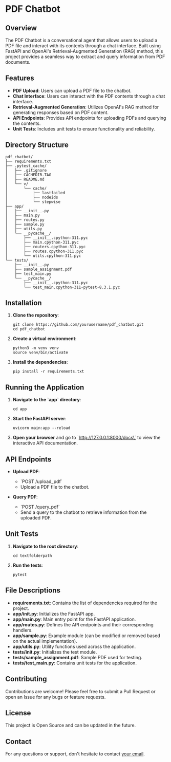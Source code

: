 # PDF Chatbot

## Overview

The PDF Chatbot is a conversational agent that allows users to upload a PDF file and interact with its contents through a chat interface. Built using FastAPI and OpenAI's Retrieval-Augmented Generation (RAG) method, this project provides a seamless way to extract and query information from PDF documents.

## Features

- **PDF Upload**: Users can upload a PDF file to the chatbot.
- **Chat Interface**: Users can interact with the PDF contents through a chat interface.
- **Retrieval-Augmented Generation**: Utilizes OpenAI's RAG method for generating responses based on PDF content.
- **API Endpoints**: Provides API endpoints for uploading PDFs and querying the contents.
- **Unit Tests**: Includes unit tests to ensure functionality and reliability.

## Directory Structure

```
pdf_chatbot/
├── requirements.txt
├── .pytest_cache/
│   ├── .gitignore
│   ├── CACHEDIR.TAG
│   ├── README.md
│   └── v/
│       └── cache/
│           ├── lastfailed
│           ├── nodeids
│           └── stepwise
├── app/
│   ├── __init__.py
│   ├── main.py
│   ├── routes.py
│   ├── sample.py
│   ├── utils.py
│   └── __pycache__/
│       ├── __init__.cpython-311.pyc
│       ├── main.cpython-311.pyc
│       ├── routers.cpython-311.pyc
│       ├── routes.cpython-311.pyc
│       └── utils.cpython-311.pyc
└── tests/
    ├── __init__.py
    ├── sample_assignment.pdf
    ├── test_main.py
    └── __pycache__/
        ├── __init__.cpython-311.pyc
        └── test_main.cpython-311-pytest-8.3.1.pyc
```

## Installation

1. **Clone the repository**:
   ```
   git clone https://github.com/yourusername/pdf_chatbot.git
   cd pdf_chatbot
   ```

2. **Create a virtual environment**:
   ```
   python3 -m venv venv
   source venv/bin/activate
   ```

3. **Install the dependencies**:
   ```
   pip install -r requirements.txt
   ```

## Running the Application

1. **Navigate to the \`app\` directory**:
   ```
   cd app
   ```

2. **Start the FastAPI server**:
   ```
   uvicorn main:app --reload
   ```

3. **Open your browser** and go to \`http://127.0.0.1:8000/docs\` to view the interactive API documentation.

## API Endpoints

- **Upload PDF**: 
  - \`POST /upload_pdf\`
  - Upload a PDF file to the chatbot.

- **Query PDF**: 
  - \`POST /query_pdf\`
  - Send a query to the chatbot to retrieve information from the uploaded PDF.

## Unit Tests

1. **Navigate to the root directory**:
   ```
   cd textfolderpath
   ```

2. **Run the tests**:
   ```
   pytest
   ```

## File Descriptions

- **requirements.txt**: Contains the list of dependencies required for the project.
- **app/__init__.py**: Initializes the FastAPI app.
- **app/main.py**: Main entry point for the FastAPI application.
- **app/routes.py**: Defines the API endpoints and their corresponding handlers.
- **app/sample.py**: Example module (can be modified or removed based on the actual implementation).
- **app/utils.py**: Utility functions used across the application.
- **tests/__init__.py**: Initializes the test module.
- **tests/sample_assignment.pdf**: Sample PDF used for testing.
- **tests/test_main.py**: Contains unit tests for the application.

## Contributing

Contributions are welcome! Please feel free to submit a Pull Request or open an Issue for any bugs or feature requests.

## License

This project is Open Source and can be updated in the future. 

## Contact

For any questions or support, don't hesitate to contact [your email](Ilamugil.balasubramaniam1@gmail.com).
